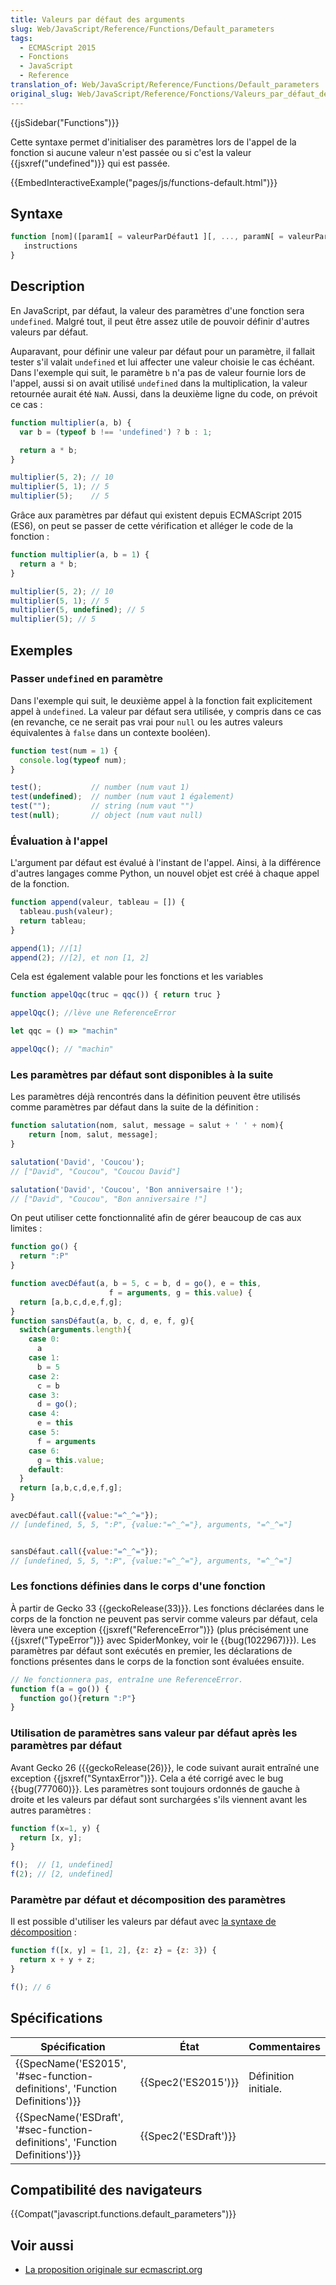 ```yaml
---
title: Valeurs par défaut des arguments
slug: Web/JavaScript/Reference/Functions/Default_parameters
tags:
  - ECMAScript 2015
  - Fonctions
  - JavaScript
  - Reference
translation_of: Web/JavaScript/Reference/Functions/Default_parameters
original_slug: Web/JavaScript/Reference/Fonctions/Valeurs_par_défaut_des_arguments
---
```

{{jsSidebar("Functions")}}

Cette syntaxe permet d'initialiser des paramètres lors de l'appel de la fonction si aucune valeur n'est passée ou si c'est la valeur {{jsxref("undefined")}} qui est passée.

{{EmbedInteractiveExample("pages/js/functions-default.html")}}

## Syntaxe

```js
function [nom]([param1[ = valeurParDéfaut1 ][, ..., paramN[ = valeurParDéfautN ]]]) {
   instructions
}
```

## Description

En JavaScript, par défaut, la valeur des paramètres d'une fonction sera `undefined`. Malgré tout, il peut être assez utile de pouvoir définir d'autres valeurs par défaut.

Auparavant, pour définir une valeur par défaut pour un paramètre, il fallait tester s'il valait `undefined` et lui affecter une valeur choisie le cas échéant. Dans l'exemple qui suit, le paramètre `b` n'a pas de valeur fournie lors de l'appel, aussi si on avait utilisé `undefined` dans la multiplication, la valeur retournée aurait été `NaN`. Aussi, dans la deuxième ligne du code, on prévoit ce cas :

```js
function multiplier(a, b) {
  var b = (typeof b !== 'undefined') ? b : 1;

  return a * b;
}

multiplier(5, 2); // 10
multiplier(5, 1); // 5
multiplier(5);    // 5
```

Grâce aux paramètres par défaut qui existent depuis ECMAScript 2015 (ES6), on peut se passer de cette vérification et alléger le code de la fonction :

```js
function multiplier(a, b = 1) {
  return a * b;
}

multiplier(5, 2); // 10
multiplier(5, 1); // 5
multiplier(5, undefined); // 5
multiplier(5); // 5
```

## Exemples

### Passer `undefined` en paramètre

Dans l'exemple qui suit, le deuxième appel à la fonction fait explicitement appel à `undefined`. La valeur par défaut sera utilisée, y compris dans ce cas (en revanche, ce ne serait pas vrai pour `null` ou les autres valeurs équivalentes à `false` dans un contexte booléen).

```js
function test(num = 1) {
  console.log(typeof num);
}

test();           // number (num vaut 1)
test(undefined);  // number (num vaut 1 également)
test("");         // string (num vaut "")
test(null);       // object (num vaut null)
```

### Évaluation à l'appel

L'argument par défaut est évalué à l'instant de l'appel. Ainsi, à la différence d'autres langages comme Python, un nouvel objet est créé à chaque appel de la fonction.

```js
function append(valeur, tableau = []) {
  tableau.push(valeur);
  return tableau;
}

append(1); //[1]
append(2); //[2], et non [1, 2]
```

Cela est également valable pour les fonctions et les variables

```js
function appelQqc(truc = qqc()) { return truc }

appelQqc(); //lève une ReferenceError

let qqc = () => "machin"

appelQqc(); // "machin"
```

### Les paramètres par défaut sont disponibles à la suite

Les paramètres déjà rencontrés dans la définition peuvent être utilisés comme paramètres par défaut dans la suite de la définition :

```js
function salutation(nom, salut, message = salut + ' ' + nom){
    return [nom, salut, message];
}

salutation('David', 'Coucou');
// ["David", "Coucou", "Coucou David"]

salutation('David', 'Coucou', 'Bon anniversaire !');
// ["David", "Coucou", "Bon anniversaire !"]
```

On peut utiliser cette fonctionnalité afin de gérer beaucoup de cas aux limites :

```js
function go() {
  return ":P"
}

function avecDéfaut(a, b = 5, c = b, d = go(), e = this,
                      f = arguments, g = this.value) {
  return [a,b,c,d,e,f,g];
}
function sansDéfaut(a, b, c, d, e, f, g){
  switch(arguments.length){
    case 0:
      a
    case 1:
      b = 5
    case 2:
      c = b
    case 3:
      d = go();
    case 4:
      e = this
    case 5:
      f = arguments
    case 6:
      g = this.value;
    default:
  }
  return [a,b,c,d,e,f,g];
}

avecDéfaut.call({value:"=^_^="});
// [undefined, 5, 5, ":P", {value:"=^_^="}, arguments, "=^_^="]


sansDéfaut.call({value:"=^_^="});
// [undefined, 5, 5, ":P", {value:"=^_^="}, arguments, "=^_^="]
```

### Les fonctions définies dans le corps d'une fonction

À partir de Gecko 33 {{geckoRelease(33)}}. Les fonctions déclarées dans le corps de la fonction ne peuvent pas servir comme valeurs par défaut, cela lèvera une exception {{jsxref("ReferenceError")}} (plus précisément une {{jsxref("TypeError")}} avec SpiderMonkey, voir le {{bug(1022967)}}). Les paramètres par défaut sont exécutés en premier, les déclarations de fonctions présentes dans le corps de la fonction sont évaluées ensuite.

```js
// Ne fonctionnera pas, entraîne une ReferenceError.
function f(a = go()) {
  function go(){return ":P"}
}
```

### Utilisation de paramètres sans valeur par défaut après les paramètres par défaut

Avant Gecko 26 ({{geckoRelease(26)}}, le code suivant aurait entraîné une exception {{jsxref("SyntaxError")}}. Cela a été corrigé avec le bug {{bug(777060)}}. Les paramètres sont toujours ordonnés de gauche à droite et les valeurs par défaut sont surchargées s'ils viennent avant les autres paramètres :

```js
function f(x=1, y) {
  return [x, y];
}

f();  // [1, undefined]
f(2); // [2, undefined]
```

### Paramètre par défaut et décomposition des paramètres

Il est possible d'utiliser les valeurs par défaut avec [la syntaxe de décomposition](/fr/docs/Web/JavaScript/Reference/Opérateurs/Affecter_par_décomposition) :

```js
function f([x, y] = [1, 2], {z: z} = {z: 3}) {
  return x + y + z;
}

f(); // 6
```

## Spécifications

| Spécification                                                                                        | État                         | Commentaires         |
| ---------------------------------------------------------------------------------------------------- | ---------------------------- | -------------------- |
| {{SpecName('ES2015', '#sec-function-definitions', 'Function Definitions')}} | {{Spec2('ES2015')}}     | Définition initiale. |
| {{SpecName('ESDraft', '#sec-function-definitions', 'Function Definitions')}} | {{Spec2('ESDraft')}} |                      |

## Compatibilité des navigateurs

{{Compat("javascript.functions.default_parameters")}}

## Voir aussi

- [La proposition originale sur ecmascript.org](https://wiki.ecmascript.org/doku.php?id=harmony:parameter_default_values)
